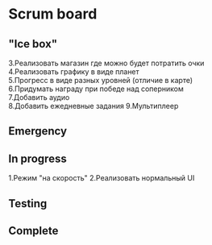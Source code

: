 # Scrum board

"Ice box"
---------------------
3.Реализовать магазин где можно будет потратить очки  
4.Реализовать графику в виде планет  
5.Прогресс в виде разных уровней (отличие в карте)  
6.Придумать награду при победе над соперником  
7.Добавить аудио  
8.Добавить ежедневные задания 
9.Мультиплеер

Emergency
---------------------

In progress
---------------------
1.Режим "на скорость" 
2.Реализовать нормальный UI 

Testing
---------------------

Complete
---------------------

